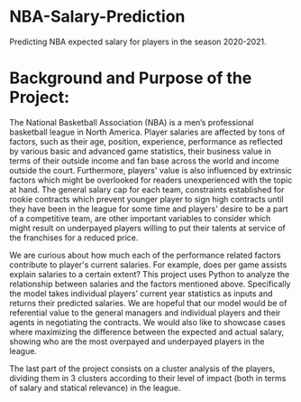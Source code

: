 # NBA-Salary-Prediction
Predicting NBA expected salary for players in the season 2020-2021.

# Background and Purpose of the Project:
The National Basketball Association (NBA) is a men’s professional basketball league in North America. Player salaries are affected by tons of factors, such as their age, position, experience, performance as reflected by various basic and advanced game statistics, their business value in terms of their outside income and fan base across the world and income outside the court. Furthermore, players' value is also influenced by extrinsic factors which might be overlooked for readers unexperienced with the topic at hand. The general salary cap for each team, constraints established for rookie contracts which prevent younger player to sign high contracts until they have been in the league for some time and players' desire to be a part of a competitive team, are other important variables to consider which might result on underpayed players willing to put their talents at service of the franchises for a reduced price.

We are curious about how much each of the performance related factors contribute to player's current salaries. For example, does per game assists explain salaries to a certain extent? This project uses Python to analyze the relationship between salaries and the factors mentioned above. Specifically the model takes individual players’ current year statistics as inputs and returns their predicted salaries. We are hopeful that our model would be of referential value to the general managers and individual players and their agents in negotiating the contracts. We would also like to showcase cases where maximizing the difference between the expected and actual salary, showing who are the most overpayed and underpayed players in the league.

The last part of the project consists on a cluster analysis of the players, dividing them in 3 clusters according to their level of impact (both in terms of salary and statical relevance) in the league. 
